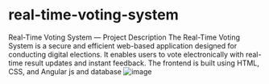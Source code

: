 # real-time-voting-system
Real-Time Voting System — Project Description The Real-Time Voting System is a secure and efficient web-based application designed for conducting digital elections.  It enables users to vote electronically with real-time result updates and instant feedback.  The frontend is built using HTML, CSS, and Angular js and database
![image](https://github.com/user-attachments/assets/68b97492-2693-4c16-9425-9b9917378de7)

